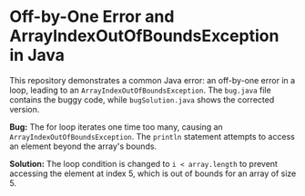 # Off-by-One Error and ArrayIndexOutOfBoundsException in Java

This repository demonstrates a common Java error: an off-by-one error in a loop, leading to an `ArrayIndexOutOfBoundsException`.  The `bug.java` file contains the buggy code, while `bugSolution.java` shows the corrected version.

**Bug:** The for loop iterates one time too many, causing an `ArrayIndexOutOfBoundsException`. The `println` statement attempts to access an element beyond the array's bounds.

**Solution:** The loop condition is changed to `i < array.length` to prevent accessing the element at index 5, which is out of bounds for an array of size 5.